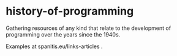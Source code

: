 # history-of-programming
Gathering resources of any kind that relate to the development of programming over the years since the 1940s.

Examples at spanitis.eu/links-articles .

